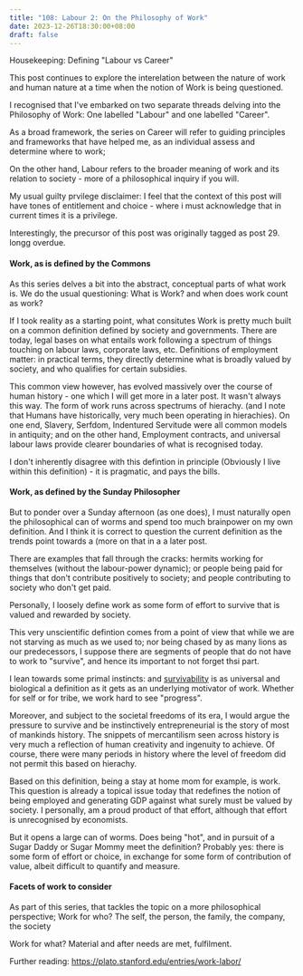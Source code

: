 ```yaml
---
title: "108: Labour 2: On the Philosophy of Work"
date: 2023-12-26T18:30:00+08:00
draft: false
---
```


Housekeeping: Defining "Labour vs Career"

This post continues to explore the interelation between the nature of work and human nature at a time when the notion of Work is being questioned.

I recognised that I've embarked on two separate threads delving into the Philosophy of Work: One labelled "Labour" and one labelled "Career".

As a broad framework, the series on Career will refer to guiding principles and frameworks that have helped me, as an individual assess and determine where to work;

On the other hand, Labour refers to the broader meaning of work and its relation to society - more of a philosophical inquiry if you will.

My usual guilty prvilege disclaimer: I feel that the context of this post will have tones of entitlement and choice - where i must acknowledge that in current times it is a privilege.

Interestingly, the precursor of this post was originally tagged as post 29. longg overdue.

#### Work, as is defined by the Commons

As this series delves a bit into the abstract, conceptual parts of what work is. We do the usual questioning:  What is Work? and when does work count as work?

If I took reality as a starting point,  what consitutes Work is pretty much built on a common definition defined by society and governments.
There are today, legal bases on what entails work following a spectrum of things touching on labour laws, corporate laws, etc. Definitions of employment matter: in practical terms, they directly determine what is broadly valued by society, and who qualifies for certain subsidies.

This common view however, has evolved massively over the course of human history - one which I will get more in a later post.  It wasn't always this way.
The form of work runs across spectrums of hierachy. (and I note that Humans have historically, very much been operating in hierachies). On one end, Slavery, Serfdom, Indentured Servitude were all common models in antiquity; and on the other hand, Employment contracts, and universal labour laws provide clearer boundaries of what is recognised today. 

I don't inherently disagree with this defintion in principle (Obviously I live within this definition) - it is pragmatic, and pays the bills. 

#### Work, as defined by the Sunday Philosopher

But to ponder over a Sunday afternoon (as one does), I must naturally open the philosophical can of worms and spend too much brainpower on my own definition.
And I think it is correct to question the current definition as the trends point towards a (more on that in a a later post. 

There are examples that fall through the cracks:  hermits working for themselves (without the labour-power dynamic); or people being paid for things that don't contribute positively to society; and people contributing to society who don't get paid. 

Personally, I loosely define work as some form of effort to survive that is valued and rewarded by society.

This very unscientific defintion comes from a point of view that while we are not starving as much as we used to; nor being chased by as many lions as our predecessors, I suppose there are segments of people that do not have to work to "survive", and hence its important to not forget thsi part.

I lean towards some primal instincts:  and [survivability](https://www.makwaijun.com/blog/post15/) is as universal and biological a definition as it gets as an underlying motivator of work. Whether for self or for tribe, we work hard to see "progress".

Moreover, and subject to the societal freedoms of its era, I would argue the pressure to survive and be instinctively entrepreneurial is the story of most of mankinds history. The snippets of mercantilism seen across history is very much a reflection of human creativity and ingenuity to achieve. Of course, there were many periods in history where the level of freedom did not permit this based on hierachy. 

Based on this definition, being a stay at home mom for example, is work. This question is already a topical issue today that redefines the notion of being employed and generating GDP against what surely must be valued by society. I personally, am a proud product of that effort, although that effort is unrecognised by economists.

But it opens a large can of worms. Does being "hot", and in pursuit of a Sugar Daddy or Sugar Mommy meet the definition? Probably yes: there is some form of effort or choice, in exchange for some form of contribution of value, albeit difficult to quantify and measure.

#### Facets of work to consider

As part of this series, that tackles the topic on a more philosophical perspective;
Work for who? The self, the person, the family, the company, the society

Work for what? Material and after needs are met, fulfilment. 

Further reading: 
https://plato.stanford.edu/entries/work-labor/

